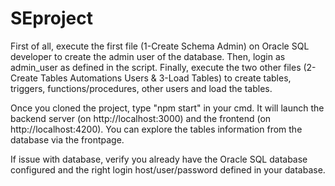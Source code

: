 # SEproject

First of all, execute the first file (1-Create Schema Admin) on Oracle SQL developer to create the admin user of the database. Then, login as admin_user as defined in the script. Finally, execute the two other files (2-Create Tables Automations Users & 3-Load Tables) to create tables, triggers, functions/procedures, other users and load the tables.

Once you cloned the project, type "npm start" in your cmd. It will launch the backend server (on http://localhost:3000) and the frontend (on http://localhost:4200).
You can explore the tables information from the database via the frontpage.

If issue with database, verify you already have the Oracle SQL database configured and the right login host/user/password defined in your database.
